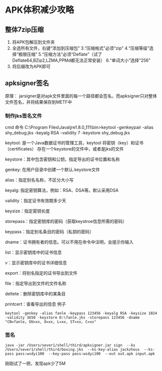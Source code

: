 # APK体积减少攻略

## 整体7zip压缩
1. 将APK包解压到文件夹
2. 全选所有文件，右键“添加到压缩包”
3.“压缩格式”必须“zip”
4.“压缩等级”选择“极限压缩”
5.“压缩方法”必须“Deflate”（试了Deflate64,BZip2,LZMA,PPMd都无法正常安装）
6.“单词大小”选择“256”
7. 将后缀改为APK即可

## apksigner签名

原理：
	jarsigner是对apk文件里面的每一个路径都会签名，而apksigner只对整体文件签名，并将结果保存到METF中

### 制作jks签名文件

cmd 命令 C:\Program Files\Java\jre1.8.0_111\bin>keytool -genkeypair -alias shy_debug.jks
-keyalg RSA -validity 7 -keystore shy_debug.jks

keytool: 是一个Java数据证书的管理工具，keytool 将密钥（key）和证书（certificates）
存在一个keystore的文件中，或者是jks的文件

keystore：其中包含密钥和公钥，指定导出的证书位置和名称

genkey: 在用户目录中创建一个默认.keystore文件

alias：指定别名名称，不区分大小写

keyalg: 指定密钥算法，例如：RSA、DSA等。默认采用DSA

validity：指定证书有效期多少天

keysize：指定密钥长度

storepass：指定密钥库的密码（获取keystroe信息所需的密码）

keypass：指定别名条目的密码（私钥的密码）

dname：证书拥有者的信息。可以不用在命令中注明，会提示你输入

list：显示密钥库中的证书信息

v：显示密钥库中的证书详细信息

export：将别名指定的证书导出到文件

file：指定导出到文件的文件名称

deltete：删除密钥库中的某条目

printcert：查看导出的信息
例子
```
keytool -genkey -alias fanle -keypass 123456 -keyalg RSA -keysize 1024 -validity 3650 -keystore D:\fanle.jks -storepass 123456 -dname "CN=fanle, OU=xx, O=xx, L=xx, ST=xx, C=xx"
```

### 签名
```
java -jar /Users/sever1/shell/third/apksigner.jar sign  --ks /Users/sever1/shell/third/boxing.jks  --ks-key-alias jackzhous  --ks-pass pass:wsdyi100  --key-pass pass:wsdyi100  --out out.apk input.apk
```
刚刚试了一把，发现apk少了5M

